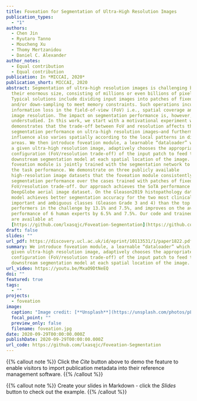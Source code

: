 ```yaml
---
title: Foveation for Segmentation of Ultra-High Resolution Images
publication_types:
  - "1"
authors:
  - Chen Jin
  - Ryutaro Tanno
  - Moucheng Xu
  - Thomy Mertzanidou
  - Daniel C. Alexander
author_notes:
  - Equal contribution
  - Equal contribution
publication: In *MICCAI, 2020*
publication_short: MICCAI, 2020
abstract: Segmentation of ultra-high resolution images is challenging because of
  their enormous size, consisting of millions or even billions of pixels.
  Typical solutions include dividing input images into patches of fixed size
  and/or down-sampling to meet memory constraints. Such operations incur
  information loss in the field-of-view (FoV) i.e., spatial coverage and the
  image resolution. The impact on segmentation performance is, however, as yet
  understudied. In this work, we start with a motivational experiment which
  demonstrates that the trade-off between FoV and resolution affects the
  segmentation performance on ultra-high resolution images—and furthermore, its
  influence also varies spatially according to the local patterns in different
  areas. We then introduce foveation module, a learnable “dataloader” which, for
  a given ultra-high resolution image, adaptively chooses the appropriate
  configuration (FoV/resolution trade-off) of the input patch to feed to the
  downstream segmentation model at each spatial location of the image. The
  foveation module is jointly trained with the segmentation network to maximise
  the task performance. We demonstrate on three publicly available
  high-resolution image datasets that the foveation module consistently improves
  segmentation performance over the cases trained with patches of fixed
  FoV/resolution trade-off. Our approach achieves the SoTA performance on the
  DeepGlobe aerial image dataset. On the Gleason2019 histopathology dataset, our
  model achieves better segmentation accuracy for the two most clinically
  important and ambiguous classes (Gleason Grade 3 and 4) than the top
  performers in the challenge by 13.1% and 7.5%, and improves on the average
  performance of 6 human experts by 6.5% and 7.5%. Our code and trained models
  are available at
  [https://github.com/lxasqjc/Foveation-Segmentation](https://github.com/lxasqjc/Foveation-Segmentation).
draft: false
slides: ""
url_pdf: https://discovery.ucl.ac.uk/id/eprint/10113531/1/paper1822.pdf
summary: We introduce foveation module, a learnable “dataloader” which, for a
  given ultra-high resolution image, adaptively chooses the appropriate
  configuration (FoV/resolution trade-off) of the input patch to feed to the
  downstream segmentation model at each spatial location of the image.
url_video: https://youtu.be/MxaO9DtNeEQ
doi: ""
featured: true
tags:
  - ""
projects:
  - foveation
image:
  caption: "Image credit: [**Unsplash**](https://unsplash.com/photos/pLCdAaMFLTE)"
  focal_point: ""
  preview_only: false
  filename: foveation.jpg
date: 2020-09-29T00:00:00.000Z
publishDate: 2020-09-29T00:00:00.000Z
url_code: https://github.com/lxasqjc/Foveation-Segmentation
---
```


{{% callout note %}}
Click the *Cite* button above to demo the feature to enable visitors to import publication metadata into their reference management software.
{{% /callout %}}

{{% callout note %}}
Create your slides in Markdown - click the *Slides* button to check out the example.
{{% /callout %}}

<!-- Supplementary notes can be added here, including [code, math, and images](https://wowchemy.com/docs/writing-markdown-latex/). -->
